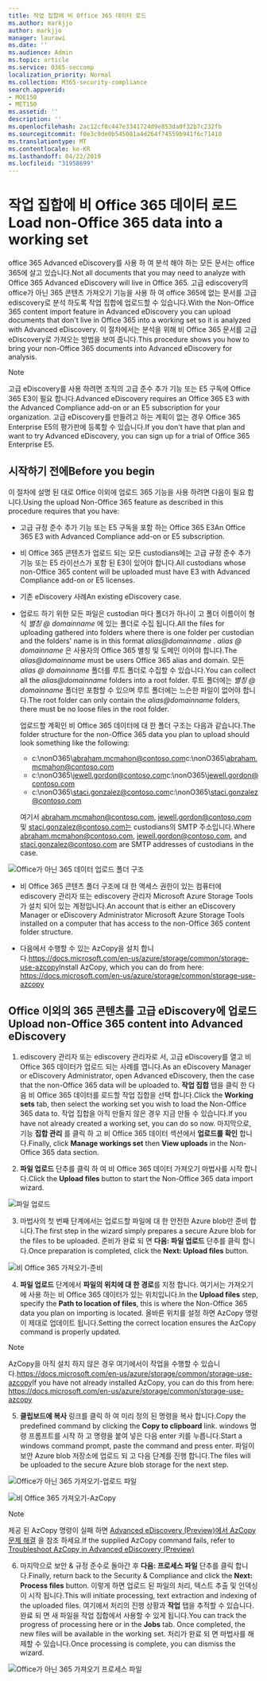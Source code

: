 ```yaml
---
title: 작업 집합에 비 Office 365 데이터 로드
ms.author: markjjo
author: markjjo
manager: laurawi
ms.date: ''
ms.audience: Admin
ms.topic: article
ms.service: O365-seccomp
localization_priority: Normal
ms.collection: M365-security-compliance
search.appverid:
- MOE150
- MET150
ms.assetid: ''
description: ''
ms.openlocfilehash: 2ac12cf8c447e3341724d9e853da0f32b7c232fb
ms.sourcegitcommit: f0e3c9de0b545081a4d264f74559b941f6c71410
ms.translationtype: MT
ms.contentlocale: ko-KR
ms.lasthandoff: 04/22/2019
ms.locfileid: "31958699"
---
```

# <a name="load-non-office-365-data-into-a-working-set"></a><span data-ttu-id="a93a3-102">작업 집합에 비 Office 365 데이터 로드</span><span class="sxs-lookup"><span data-stu-id="a93a3-102">Load non-Office 365 data into a working set</span></span>

<span data-ttu-id="a93a3-103">office 365 Advanced eDiscovery를 사용 하 여 분석 해야 하는 모든 문서는 office 365에 살고 있습니다.</span><span class="sxs-lookup"><span data-stu-id="a93a3-103">Not all documents that you may need to analyze with Office 365 Advanced eDiscovery will live in Office 365.</span></span> <span data-ttu-id="a93a3-104">고급 ediscovery의 office가 아닌 365 콘텐츠 가져오기 기능을 사용 하 여 office 365에 없는 문서를 고급 ediscovery로 분석 하도록 작업 집합에 업로드할 수 있습니다.</span><span class="sxs-lookup"><span data-stu-id="a93a3-104">With the Non-Office 365 content import feature in Advanced eDiscovery you can upload documents that don't live in Office 365 into a working set so it is analyzed with Advanced eDiscovery.</span></span> <span data-ttu-id="a93a3-105">이 절차에서는 분석을 위해 비 Office 365 문서를 고급 eDiscovery로 가져오는 방법을 보여 줍니다.</span><span class="sxs-lookup"><span data-stu-id="a93a3-105">This procedure shows you how to bring your non-Office 365 documents into Advanced eDiscovery for analysis.</span></span>

>[!Note]
><span data-ttu-id="a93a3-106">고급 eDiscovery를 사용 하려면 조직의 고급 준수 추가 기능 또는 E5 구독에 Office 365 E3이 필요 합니다.</span><span class="sxs-lookup"><span data-stu-id="a93a3-106">Advanced eDiscovery requires an Office 365 E3 with the Advanced Compliance add-on or an E5 subscription for your organization.</span></span> <span data-ttu-id="a93a3-107">고급 eDiscovery를 만들려고 하는 계획이 없는 경우 Office 365 Enterprise E5의 평가판에 등록할 수 있습니다.</span><span class="sxs-lookup"><span data-stu-id="a93a3-107">If you don't have that plan and want to try Advanced eDiscovery, you can sign up for a trial of Office 365 Enterprise E5.</span></span>

## <a name="before-you-begin"></a><span data-ttu-id="a93a3-108">시작하기 전에</span><span class="sxs-lookup"><span data-stu-id="a93a3-108">Before you begin</span></span>
<span data-ttu-id="a93a3-109">이 절차에 설명 된 대로 Office 이외에 업로드 365 기능을 사용 하려면 다음이 필요 합니다.</span><span class="sxs-lookup"><span data-stu-id="a93a3-109">Using the upload Non-Office 365 feature as described in this procedure requires that you have:</span></span>

- <span data-ttu-id="a93a3-110">고급 규정 준수 추가 기능 또는 E5 구독을 포함 하는 Office 365 E3</span><span class="sxs-lookup"><span data-stu-id="a93a3-110">An Office 365 E3 with Advanced Compliance add-on or E5 subscription.</span></span>

- <span data-ttu-id="a93a3-111">비 Office 365 콘텐츠가 업로드 되는 모든 custodians에는 고급 규정 준수 추가 기능 또는 E5 라이선스가 포함 된 E3이 있어야 합니다.</span><span class="sxs-lookup"><span data-stu-id="a93a3-111">All custodians whose non-Office 365 content will be uploaded must have E3 with Advanced Compliance add-on or E5 licenses.</span></span>

- <span data-ttu-id="a93a3-112">기존 eDiscovery 사례</span><span class="sxs-lookup"><span data-stu-id="a93a3-112">An existing eDiscovery case.</span></span>

- <span data-ttu-id="a93a3-113">업로드 하기 위한 모든 파일은 custodian 마다 폴더가 하나이 고 폴더 이름이이 형식 *별칭 @ domainname* 에 있는 폴더로 수집 됩니다.</span><span class="sxs-lookup"><span data-stu-id="a93a3-113">All the files for uploading gathered into folders where there is one folder per custodian and the folders' name is in this format *alias@domainname* .</span></span> <span data-ttu-id="a93a3-114">*alias @ domainname* 은 사용자의 Office 365 별칭 및 도메인 이어야 합니다.</span><span class="sxs-lookup"><span data-stu-id="a93a3-114">The *alias@domainname* must be users Office 365 alias and domain.</span></span> <span data-ttu-id="a93a3-115">모든 *alias @ domainname* 폴더를 루트 폴더로 수집할 수 있습니다.</span><span class="sxs-lookup"><span data-stu-id="a93a3-115">You can collect all the *alias@domainname* folders into a root folder.</span></span> <span data-ttu-id="a93a3-116">루트 폴더에는 *별칭 @ domainname* 폴더만 포함할 수 있으며 루트 폴더에는 느슨한 파일이 없어야 합니다.</span><span class="sxs-lookup"><span data-stu-id="a93a3-116">The root folder can only contain the *alias@domainname* folders, there must be no loose files in the root folder.</span></span>

   <span data-ttu-id="a93a3-117">업로드할 계획인 비 Office 365 데이터에 대 한 폴더 구조는 다음과 같습니다.</span><span class="sxs-lookup"><span data-stu-id="a93a3-117">The folder structure for the non-Office 365 data you plan to upload should look something like the following:</span></span>

   - <span data-ttu-id="a93a3-118">c:\nonO365\abraham.mcmahon@contoso.com</span><span class="sxs-lookup"><span data-stu-id="a93a3-118">c:\nonO365\abraham.mcmahon@contoso.com</span></span>
   - <span data-ttu-id="a93a3-119">c:\nonO365\jewell.gordon@contoso.com</span><span class="sxs-lookup"><span data-stu-id="a93a3-119">c:\nonO365\jewell.gordon@contoso.com</span></span>
   - <span data-ttu-id="a93a3-120">c:\nonO365\staci.gonzalez@contoso.com</span><span class="sxs-lookup"><span data-stu-id="a93a3-120">c:\nonO365\staci.gonzalez@contoso.com</span></span>

   <span data-ttu-id="a93a3-121">여기서 abraham.mcmahon@contoso.com, jewell.gordon@contoso.com 및 staci.gonzalez@contoso.com는 custodians의 SMTP 주소입니다.</span><span class="sxs-lookup"><span data-stu-id="a93a3-121">Where abraham.mcmahon@contoso.com, jewell.gordon@contoso.com, and staci.gonzalez@contoso.com are SMTP addresses of custodians in the case.</span></span>

![Office가 아닌 365 데이터 업로드 폴더 구조](../media/3f2dde84-294e-48ea-b44b-7437bd25284c.png)

- <span data-ttu-id="a93a3-123">비 Office 365 콘텐츠 폴더 구조에 대 한 액세스 권한이 있는 컴퓨터에 ediscovery 관리자 또는 ediscovery 관리자 Microsoft Azure Storage Tools가 설치 되어 있는 계정입니다.</span><span class="sxs-lookup"><span data-stu-id="a93a3-123">An account that is either an eDiscovery Manager or eDiscovery Administrator Microsoft Azure Storage Tools installed on a computer that has access to the non-Office 365 content folder structure.</span></span>

- <span data-ttu-id="a93a3-124">다음에서 수행할 수 있는 AzCopy을 설치 합니다.https://docs.microsoft.com/en-us/azure/storage/common/storage-use-azcopy</span><span class="sxs-lookup"><span data-stu-id="a93a3-124">Install AzCopy, which you can do from here: https://docs.microsoft.com/en-us/azure/storage/common/storage-use-azcopy</span></span>

## <a name="upload-non-office-365-content-into-advanced-ediscovery"></a><span data-ttu-id="a93a3-125">Office 이외의 365 콘텐츠를 고급 eDiscovery에 업로드</span><span class="sxs-lookup"><span data-stu-id="a93a3-125">Upload non-Office 365 content into Advanced eDiscovery</span></span>

1. <span data-ttu-id="a93a3-126">ediscovery 관리자 또는 ediscovery 관리자로 서, 고급 eDiscovery를 열고 비 Office 365 데이터가 업로드 되는 사례를 엽니다.</span><span class="sxs-lookup"><span data-stu-id="a93a3-126">As an eDiscovery Manager or eDiscovery Administrator, open Advanced eDiscovery, then the case that the non-Office 365 data will be uploaded to.</span></span>  <span data-ttu-id="a93a3-127">**작업 집합** 탭을 클릭 한 다음 비 Office 365 데이터를 로드할 작업 집합을 선택 합니다.</span><span class="sxs-lookup"><span data-stu-id="a93a3-127">Click the **Working sets** tab, then select the working set you wish to load the Non-Office 365 data to.</span></span>  <span data-ttu-id="a93a3-128">작업 집합을 아직 만들지 않은 경우 지금 만들 수 있습니다.</span><span class="sxs-lookup"><span data-stu-id="a93a3-128">If you have not already created a working set, you can do so now.</span></span>  <span data-ttu-id="a93a3-129">마지막으로, 기능 **집합 관리** 를 클릭 하 고 비 Office 365 데이터 섹션에서 **업로드를 확인** 합니다.</span><span class="sxs-lookup"><span data-stu-id="a93a3-129">Finally, click **Manage workings set** then **View uploads** in the Non-Office 365 data section.</span></span>

2. <span data-ttu-id="a93a3-130">**파일 업로드** 단추를 클릭 하 여 비 Office 365 데이터 가져오기 마법사를 시작 합니다.</span><span class="sxs-lookup"><span data-stu-id="a93a3-130">Click the **Upload files** button to start the Non-Office 365 data import wizard.</span></span>

![파일 업로드](../media/574f4059-4146-4058-9df3-ec97cf28d7c7.png)

3. <span data-ttu-id="a93a3-132">마법사의 첫 번째 단계에서는 업로드할 파일에 대 한 안전한 Azure blob만 준비 합니다.</span><span class="sxs-lookup"><span data-stu-id="a93a3-132">The first step in the wizard simply prepares a secure Azure blob for the files to be uploaded.</span></span>  <span data-ttu-id="a93a3-133">준비가 완료 되 면 **다음: 파일 업로드** 단추를 클릭 합니다.</span><span class="sxs-lookup"><span data-stu-id="a93a3-133">Once preparation is completed, click the **Next: Upload files** button.</span></span>

![비 Office 365 가져오기-준비](../media/0670a347-a578-454a-9b3d-e70ef47aec57.png)
 
4. <span data-ttu-id="a93a3-135">**파일 업로드** 단계에서 **파일의 위치에 대 한 경로**를 지정 합니다. 여기서는 가져오기에 사용 하는 비 Office 365 데이터가 있는 위치입니다.</span><span class="sxs-lookup"><span data-stu-id="a93a3-135">In the **Upload files** step, specify the **Path to location of files**, this is where the Non-Office 365 data you plan on importing is located.</span></span>  <span data-ttu-id="a93a3-136">올바른 위치를 설정 하면 AzCopy 명령이 제대로 업데이트 됩니다.</span><span class="sxs-lookup"><span data-stu-id="a93a3-136">Setting the correct location ensures the AzCopy command is properly updated.</span></span>

> [!NOTE]
> <span data-ttu-id="a93a3-137">AzCopy을 아직 설치 하지 않은 경우 여기에서이 작업을 수행할 수 있습니다.https://docs.microsoft.com/en-us/azure/storage/common/storage-use-azcopy</span><span class="sxs-lookup"><span data-stu-id="a93a3-137">If you have not already installed AzCopy, you can do this from here: https://docs.microsoft.com/en-us/azure/storage/common/storage-use-azcopy</span></span>

5. <span data-ttu-id="a93a3-138">**클립보드에 복사** 링크를 클릭 하 여 미리 정의 된 명령을 복사 합니다.</span><span class="sxs-lookup"><span data-stu-id="a93a3-138">Copy the predefined command by clicking the **Copy to clipboard** link.</span></span> <span data-ttu-id="a93a3-139">windows 명령 프롬프트를 시작 하 고 명령을 붙여 넣은 다음 enter 키를 누릅니다.</span><span class="sxs-lookup"><span data-stu-id="a93a3-139">Start a windows command prompt, paste the command and press enter.</span></span>  <span data-ttu-id="a93a3-140">파일이 보안 Azure blob 저장소에 업로드 되 고 다음 단계를 진행 합니다.</span><span class="sxs-lookup"><span data-stu-id="a93a3-140">The files will be uploaded to the secure Azure blob storage for the next step.</span></span>

![Office가 아닌 365 가져오기-업로드 파일](../media/3ea53b5d-7f9b-4dfc-ba63-90a38c14d41a.png)

![비 Office 365 가져오기-AzCopy](../media/504e2dbe-f36f-4f36-9b08-04aea85d8250.png)

> [!NOTE]
> <span data-ttu-id="a93a3-143">제공 된 AzCopy 명령이 실패 하면 [Advanced eDiscovery (Preview)에서 AzCopy 문제 해결](troubleshooting-azcopy.md) 을 참조 하세요.</span><span class="sxs-lookup"><span data-stu-id="a93a3-143">If the supplied AzCopy command fails, refer to [Troubleshoot AzCopy in Advanced eDiscovery (Preview)](troubleshooting-azcopy.md)</span></span>

6. <span data-ttu-id="a93a3-144">마지막으로 보안 & 규정 준수로 돌아간 후 **다음: 프로세스 파일** 단추를 클릭 합니다.</span><span class="sxs-lookup"><span data-stu-id="a93a3-144">Finally, return back to the Security & Compliance and click the **Next: Process files** button.</span></span>  <span data-ttu-id="a93a3-145">이렇게 하면 업로드 된 파일의 처리, 텍스트 추출 및 인덱싱이 시작 됩니다.</span><span class="sxs-lookup"><span data-stu-id="a93a3-145">This will initiate processing, text extraction and indexing of the uploaded files.</span></span>  <span data-ttu-id="a93a3-146">여기에서 처리의 진행 상황과 **작업** 탭을 추적할 수 있습니다.  완료 되 면 새 파일을 작업 집합에서 사용할 수 있게 됩니다.</span><span class="sxs-lookup"><span data-stu-id="a93a3-146">You can track the progress of processing here or in the **Jobs** tab.  Once completed, the new files will be available in the working set.</span></span>  <span data-ttu-id="a93a3-147">처리가 완료 되 면 마법사를 해제할 수 있습니다.</span><span class="sxs-lookup"><span data-stu-id="a93a3-147">Once processing is complete, you can dismiss the wizard.</span></span>

![Office가 아닌 365 가져오기 프로세스 파일](../media/218b1545-416a-4a9f-9b25-3b70e8508f67.png)

